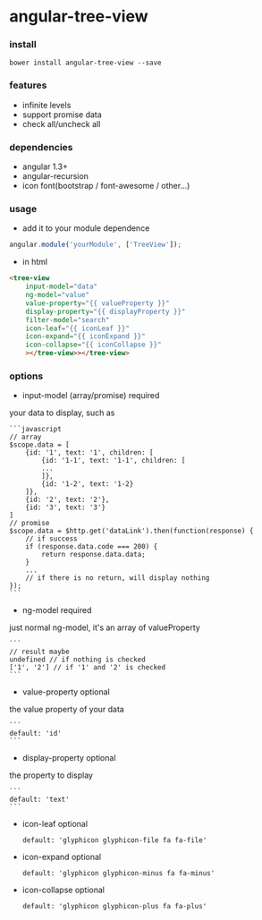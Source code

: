 # angular-tree-view

### install
```
bower install angular-tree-view --save
```
### features
* infinite levels
* support promise data
* check all/uncheck all

### dependencies
* angular 1.3+
* angular-recursion
* icon font(bootstrap / font-awesome / other...)

### usage
* add it to your module dependence
```javascript
angular.module('yourModule', ['TreeView']);
```
* in html
```html
<tree-view
    input-model="data"
    ng-model="value"
    value-property="{{ valueProperty }}"
    display-property="{{ displayProperty }}"
    filter-model="search"
    icon-leaf="{{ iconLeaf }}"
    icon-expand="{{ iconExpand }}"
    icon-collapse="{{ iconCollapse }}"
    ></tree-view>></tree-view>
```

### options
* input-model (array/promise) required
 
 your data to display, such as
 
    ```javascript
    // array
    $scope.data = [
        {id: '1', text: '1', children: [
            {id: '1-1', text: '1-1', children: [
            ...
            ]},
            {id: '1-2', text: '1-2}
        ]},
        {id: '2', text: '2'},
        {id: '3', text: '3'}
    ]
    // promise
    $scope.data = $http.get('dataLink').then(function(response) {
        // if success
        if (response.data.code === 200) {
            return response.data.data;
        }
        ...
        // if there is no return, will display nothing
    });
    ```
* ng-model required
 
 just normal ng-model, it's an array of valueProperty
 
    ```
    // result maybe
    undefined // if nothing is checked
    ['1', '2'] // if '1' and '2' is checked
    ```
* value-property optional
 
 the value property of your data
 
    ```
    default: 'id'
    ```
* display-property  optional
 
 the property to display
 
    ```
    default: 'text'
    ```
 
* icon-leaf optional
    ```
    default: 'glyphicon glyphicon-file fa fa-file'
    ```

* icon-expand optional
    ```
    default: 'glyphicon glyphicon-minus fa fa-minus'
    ```

* icon-collapse optional
    ```
    default: 'glyphicon glyphicon-plus fa fa-plus'
    ```


